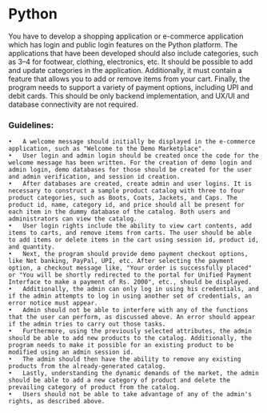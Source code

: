 # Python
You have to develop a shopping application or e-commerce application which has login and public login features on the Python platform. The applications that have been developed should also include categories, such as 3–4 for footwear, clothing, electronics, etc. It should be possible to add and update categories in the application. Additionally, it must contain a feature that allows you to add or remove items from your cart. Finally, the program needs to support a variety of payment options, including UPI and debit cards. This should be only backend implementation, and UX/UI and database connectivity are not required.


### Guidelines:
	•	A welcome message should initially be displayed in the e-commerce application, such as "Welcome to the Demo Marketplace".
	•	User login and admin login should be created once the code for the welcome message has been written. For the creation of demo login and admin login, demo databases for those should be created for the user and admin verification, and session id creation.
	•	After databases are created, create admin and user logins. It is necessary to construct a sample product catalog with three to four product categories, such as Boots, Coats, Jackets, and Caps. The product id, name, category id, and price should all be present for each item in the dummy database of the catalog. Both users and administrators can view the catalog.
	•	User login rights include the ability to view cart contents, add items to carts, and remove items from carts. The user should be able to add items or delete items in the cart using session id, product id, and quantity.
	•	Next, the program should provide demo payment checkout options, like Net banking, PayPal, UPI, etc. After selecting the payment option, a checkout message like, "Your order is successfully placed" or "You will be shortly redirected to the portal for Unified Payment Interface to make a payment of Rs. 2000", etc., should be displayed. 
	•	Additionally, the admin can only log in using his credentials, and if the admin attempts to log in using another set of credentials, an error notice must appear.
	•	Admin should not be able to interfere with any of the functions that the user can perform, as discussed above. An error should appear if the admin tries to carry out those tasks.
	•	Furthermore, using the previously selected attributes, the admin should be able to add new products to the catalog. Additionally, the program needs to make it possible for an existing product to be modified using an admin session id.
	•	The admin should then have the ability to remove any existing products from the already-generated catalog.
	•	Lastly, understanding the dynamic demands of the market, the admin should be able to add a new category of product and delete the prevailing category of product from the catalog. 
	•	Users should not be able to take advantage of any of the admin's rights, as described above.
